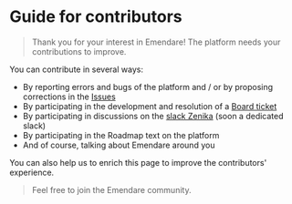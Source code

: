 # Guide for contributors

> Thank you for your interest in Emendare!
> The platform needs your contributions to improve.

You can contribute in several ways:

- By reporting errors and bugs of the platform and / or by proposing corrections in the [Issues](https://gitlab.com/emendare/emendare/issues)
- By participating in the development and resolution of a [Board ticket](https://gitlab.com/emendare/emendare/boards)
- By participating in discussions on the [slack Zenika](https://zenika.slack.com/messages/CD1BQ03A9/) (soon a dedicated slack)
- By participating in the Roadmap text on the platform
- And of course, talking about Emendare around you

You can also help us to enrich this page to improve the contributors' experience.

> Feel free to join the Emendare community.
